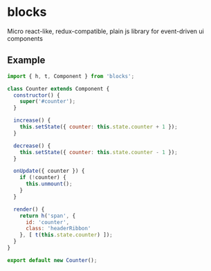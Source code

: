 # blocks
Micro react-like, redux-compatible, plain js library for event-driven ui components


## Example

```javascript
import { h, t, Component } from 'blocks';

class Counter extends Component {
  constructor() {
    super('#counter');
  }

  increase() {
    this.setState({ counter: this.state.counter + 1 });
  }

  decrease() {
    this.setState({ counter: this.state.counter - 1 });
  }

  onUpdate({ counter }) {
    if (!counter) {
      this.unmount();
    }
  }

  render() {
    return h('span', {
      id: 'counter',
      class: 'headerRibbon'
    }, [ t(this.state.counter) ]);
  }
}

export default new Counter();

```
